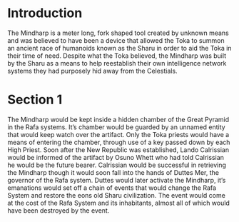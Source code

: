 # Introduction

The Mindharp is a meter long, fork shaped tool created by unknown means and was believed to have been a device that allowed the Toka to summon an ancient race of humanoids known as the Sharu in order to aid the Toka in their time of need.
Despite what the Toka believed, the Mindharp was built by the Sharu as a means to help reestablish their own intelligence network systems they had purposely hid away from the Celestials.

# Section 1

The Mindharp would be kept inside a hidden chamber of the Great Pyramid in the Rafa systems.
It’s chamber would be guarded by an unnamed entity that would keep watch over the artifact.
Only the Toka priests would have a means of entering the chamber, through use of a key passed down by each High Priest.
Soon after the New Republic was established, Lando Calrissian would be informed of the artifact by Osuno Whett who had told Calrissian he would be the future bearer.
Calrissian would be successful in retrieving the Mindharp though it would soon fall into the hands of Duttes Mer, the governor of the Rafa system.
Duttes would later activate the Mindharp, it’s emanations would set off a chain of events that would change the Rafa System and restore the eons old Sharu civilization.
The event would come at the cost of the Rafa System and its inhabitants, almost all of which would have been destroyed by the event.
